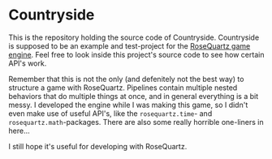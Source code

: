 # Countryside
This is the repository holding the source code of Countryside. Countryside is supposed to be an example and test-project for the [RoseQuartz game engine](https://devtaube.itch.io/rosequartz). Feel free to look inside this project's source code to see how certain API's work.

Remember that this is not the only (and defenitely not the best way) to structure a game with RoseQuartz. Pipelines contain multiple nested behaviors that do multiple things at once, and in general everything is a bit messy. I developed the engine while I was making this game, so I didn't even make use of useful API's, like the `rosequartz.time`- and `rosequartz.math`-packages. There are also some really horrible one-liners in here...

I still hope it's useful for developing with RoseQuartz.
